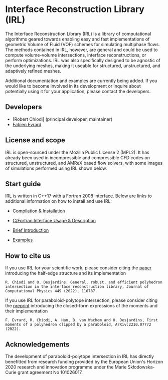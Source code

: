 # Interface Reconstruction Library (IRL)

The Interface Reconstruction Library (IRL) is a library of computational algorithms geared towards enabling easy and fast implementations of geometric Volume of Fluid (VOF) schemes for simulating multiphase flows. The methods contained in IRL, however, are general and could be used to compute volume-volume intersections, interface reconstructions, or perform optimizations. IRL was also specifically designed to be agnostic of the underlying meshes, making it useable for structured, unstructured, and adaptively refined meshes.

Additional documentation and examples are currently being added. If you would like to become involved in its development or inquire about potentially using it for your application, please contact the developers.

## Developers
- [Robert Chiodi] (principal developer, maintainer)
- [Fabien Evrard](mailto:fabien.evrard@cornell.edu)

## License and scope
IRL is open-sourced under the Mozilla Public License 2 (MPL2). It has already been used in incompressible and compressible CFD codes on structured, unstructured, and AMReX based flow solvers, with some images of simulations performed using IRL shown below.

## Start guide
IRL is written in C++17 with a Fortran 2008 interface. Below are links to additional information on how to install and use IRL:

- [Compilation & Installation](docs/markdown/install_main_page.md)

- [C/Fortran Interface Usage & Description](docs/markdown/interface_main_page.md)

- [Brief Introduction](docs/reference_powerpoint.pdf)

- [Examples](docs/markdown/examples_main_page.md)

## How to cite us
If you use IRL for your scientific work, please consider citing the [paper](https://doi.org/10.1016/j.jcp.2021.110787) introducing the half-edge structure and its implementation

    R. Chiodi and O. Desjardins, General, robust, and efficient polyhedron intersection in the interface reconstruction library, Journal of Computational Physics 449 (2022), 110787. 

If you use IRL for paraboloid-polytope intersection, please consider citing the [preprint](https://arxiv.org/abs/2210.07772) introducing the closed-form expressions of the moments and their implementation

    F. Evrard, R. Chiodi, A. Han, B. van Wachem and O. Desjardins, First moments of a polyhedron clipped by a paraboloid, ArXiv:2210.07772 (2022).

## Acknowledgements
The development of paraboloid-polytope intersection in IRL has directly benefitted from research funding provided by the European Union's Horizon 2020 research and innovation programme under the Marie Skłodowska-Curie grant agreement No 101026017.